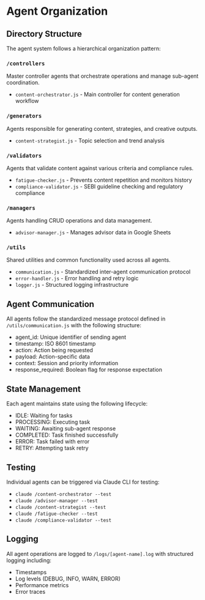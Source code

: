# Agent Organization

## Directory Structure

The agent system follows a hierarchical organization pattern:

### `/controllers`
Master controller agents that orchestrate operations and manage sub-agent coordination.
- `content-orchestrator.js` - Main controller for content generation workflow

### `/generators` 
Agents responsible for generating content, strategies, and creative outputs.
- `content-strategist.js` - Topic selection and trend analysis

### `/validators`
Agents that validate content against various criteria and compliance rules.
- `fatigue-checker.js` - Prevents content repetition and monitors history
- `compliance-validator.js` - SEBI guideline checking and regulatory compliance

### `/managers`
Agents handling CRUD operations and data management.
- `advisor-manager.js` - Manages advisor data in Google Sheets

### `/utils`
Shared utilities and common functionality used across all agents.
- `communication.js` - Standardized inter-agent communication protocol
- `error-handler.js` - Error handling and retry logic
- `logger.js` - Structured logging infrastructure

## Agent Communication

All agents follow the standardized message protocol defined in `/utils/communication.js` with the following structure:
- agent_id: Unique identifier of sending agent
- timestamp: ISO 8601 timestamp
- action: Action being requested
- payload: Action-specific data
- context: Session and priority information
- response_required: Boolean flag for response expectation

## State Management

Each agent maintains state using the following lifecycle:
- IDLE: Waiting for tasks
- PROCESSING: Executing task
- WAITING: Awaiting sub-agent response
- COMPLETED: Task finished successfully
- ERROR: Task failed with error
- RETRY: Attempting task retry

## Testing

Individual agents can be triggered via Claude CLI for testing:
- `claude /content-orchestrator --test`
- `claude /advisor-manager --test`
- `claude /content-strategist --test`
- `claude /fatigue-checker --test`
- `claude /compliance-validator --test`

## Logging

All agent operations are logged to `/logs/[agent-name].log` with structured logging including:
- Timestamps
- Log levels (DEBUG, INFO, WARN, ERROR)
- Performance metrics
- Error traces